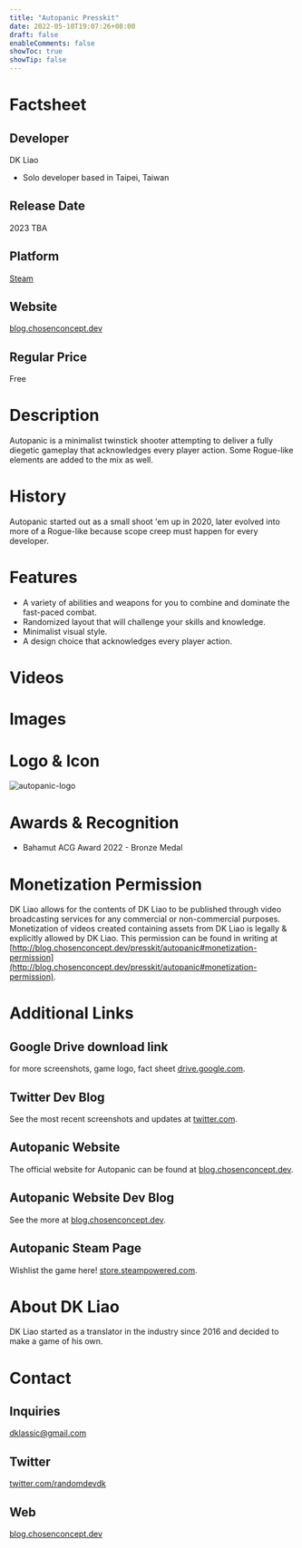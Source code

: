 ```yaml
---
title: "Autopanic Presskit"
date: 2022-05-10T19:07:26+08:00
draft: false
enableComments: false
showToc: true
showTip: false
---
```


<!-- dummy.account@outmail.com -->
<!-- another.account@glook.com -->
# Factsheet

## Developer

DK Liao

- Solo developer based in Taipei, Taiwan

## Release Date

2023 TBA

## Platform

[Steam](https://store.steampowered.com/app/1274830/)

## Website

[blog.chosenconcept.dev](https://blog.chosenconcept.dev/games/autopanic)

## Regular Price

Free

# Description

Autopanic is a minimalist twinstick shooter attempting to deliver a fully diegetic gameplay that acknowledges every player action. Some Rogue-like elements are added to the mix as well.

# History

Autopanic started out as a small shoot 'em up in 2020, later evolved into more of a Rogue-like because scope creep must happen for every developer.

# Features

- A variety of abilities and weapons for you to combine and dominate the fast-paced combat.
- Randomized layout that will challenge your skills and knowledge.
- Minimalist visual style.
- A design choice that acknowledges every player action.

# Videos

# Images

# Logo & Icon

![autopanic-logo](/images/games/autopanic/LibraryLogoBlack_en.png)

# Awards & Recognition

- Bahamut ACG Award 2022 - Bronze Medal

<!-- # Selected Articles -->

# Monetization Permission

DK Liao allows for the contents of DK Liao to be published through video broadcasting services for any commercial or non-commercial purposes. Monetization of videos created containing assets from DK Liao is legally & explicitly allowed by DK Liao. This permission can be found in writing at [http://blog.chosenconcept.dev/presskit/autopanic#monetization-permission](http://blog.chosenconcept.dev/presskit/autopanic#monetization-permission).

# Additional Links

## Google Drive download link
for more screenshots, game logo, fact sheet [drive.google.com]().

## Twitter Dev Blog
See the most recent screenshots and updates at [twitter.com](https://www.twitter.com/randomdevdk).

## Autopanic Website
The official website for Autopanic can be found at [blog.chosenconcept.dev](https://blog.chosenconcept.dev/games/autopanic).

## Autopanic Website Dev Blog
See the more  at [blog.chosenconcept.dev](https://blog.chosenconcept.dev/tags/autopanic/).

## Autopanic Steam Page
Wishlist the game here! [store.steampowered.com](https://store.steampowered.com/app/1274830/).

<!-- ## Autopanic Soundtrack -->


<!-- ## Autopanic Credits
The full credits for Autopanic can be found at [blog.chosenconcept.dev](https://blog.chosenconcept.dev/games/autopanic). -->

# About DK Liao

DK Liao started as a translator in the industry since 2016 and decided to make a game of his own.

# Contact

## Inquiries

dklassic@gmail.com

## Twitter

[twitter.com/randomdevdk](https://www.twitter.com/randomdevdk)

## Web

[blog.chosenconcept.dev](https://blog.chosenconcept.dev/games/)